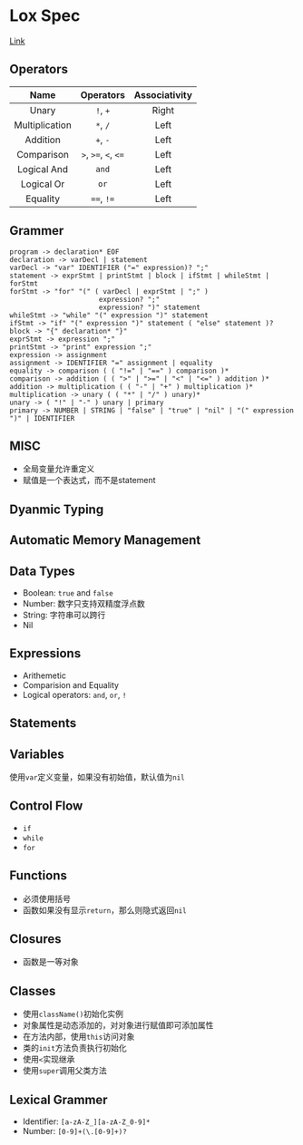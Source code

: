 # Lox Spec

[Link](http://www.craftinginterpreters.com/the-lox-language.html)

## Operators

|      Name      |      Operators       | Associativity |
| :------------: | :------------------: | :-----------: |
|     Unary      |       `!`, `+`       |     Right     |
| Multiplication |       `*`, `/`       |     Left      |
|    Addition    |       `+`, `-`       |     Left      |
|   Comparison   | `>`, `>=`, `<`, `<=` |     Left      |
|  Logical And   |        `and`         |     Left      |
|   Logical Or   |         `or`         |     Left      |
|    Equality    |      `==`, `!=`      |     Left      |

## Grammer

```text
program -> declaration* EOF
declaration -> varDecl | statement
varDecl -> "var" IDENTIFIER ("=" expression)? ";"
statement -> exprStmt | printStmt | block | ifStmt | whileStmt | forStmt
forStmt -> "for" "(" ( varDecl | exprStmt | ";" )
                      expression? ";"
                      expression? ")" statement
whileStmt -> "while" "(" expression ")" statement
ifStmt -> "if" "(" expression ")" statement ( "else" statement )?
block -> "{" declaration* "}"
exprStmt -> expression ";"
printStmt -> "print" expression ";"
expression -> assignment
assignment -> IDENTIFIER "=" assignment | equality
equality -> comparison ( ( "!=" | "==" ) comparison )*
comparison -> addition ( ( ">" | ">=" | "<" | "<=" ) addition )*
addition -> multiplication ( ( "-" | "+" ) multiplication )*
multiplication -> unary ( ( "*" | "/" ) unary)*
unary -> ( "!" | "-" ) unary | primary
primary -> NUMBER | STRING | "false" | "true" | "nil" | "(" expression ")" | IDENTIFIER
```

## MISC

- 全局变量允许重定义
- 赋值是一个表达式，而不是statement

## Dyanmic Typing

## Automatic Memory Management

## Data Types

- Boolean: `true` and `false`
- Number: 数字只支持双精度浮点数
- String: 字符串可以跨行
- Nil

## Expressions

- Arithemetic
- Comparision and Equality
- Logical operators: `and`, `or`, `!`

## Statements

## Variables

使用`var`定义变量，如果没有初始值，默认值为`nil`

## Control Flow

- `if`
- `while`
- `for`

## Functions

- 必须使用括号
- 函数如果没有显示`return`，那么则隐式返回`nil`

## Closures

- 函数是一等对象

## Classes

- 使用`className()`初始化实例
- 对象属性是动态添加的，对对象进行赋值即可添加属性
- 在方法内部，使用`this`访问对象
- 类的`init`方法负责执行初始化
- 使用`<`实现继承
- 使用`super`调用父类方法

## Lexical Grammer

- Identifier: `[a-zA-Z_][a-zA-Z_0-9]*`
- Number: `[0-9]+(\.[0-9]+)?`
